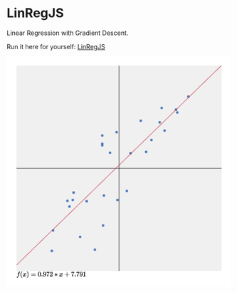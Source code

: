 # LinRegJS

Linear Regression with Gradient Descent.  

Run it here for yourself: [LinRegJS](https://rawgit.com/timbmg/LinRegJS/master/index.html)

<img src="https://github.com/timbmg/LinRegJS/blob/master/figs/LinRegExample.png" width="700" >
